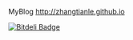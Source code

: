 MyBlog
http://zhangtianle.github.io

[![Bitdeli Badge](https://d2weczhvl823v0.cloudfront.net/zhangtianle/zhangtianle.github.io/trend.png)](https://bitdeli.com/free "Bitdeli Badge")

